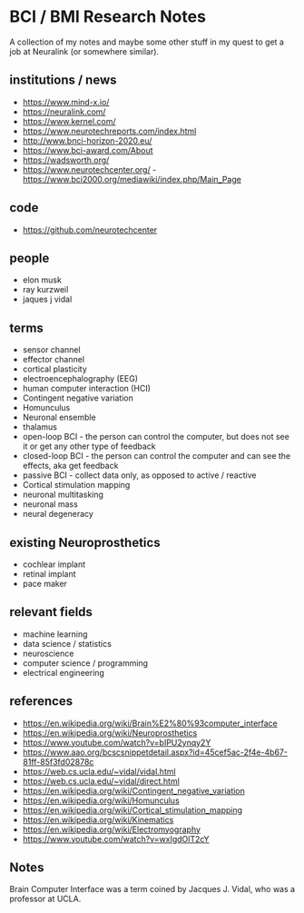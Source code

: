 # BCI / BMI Research Notes

A collection of my notes and maybe some other stuff in my quest to get a job at Neuralink (or somewhere similar).

## institutions / news

* https://www.mind-x.io/
* https://neuralink.com/
* https://www.kernel.com/
* https://www.neurotechreports.com/index.html
* http://www.bnci-horizon-2020.eu/
* https://www.bci-award.com/About
* https://wadsworth.org/
* https://www.neurotechcenter.org/ - https://www.bci2000.org/mediawiki/index.php/Main_Page

## code

* https://github.com/neurotechcenter

## people

* elon musk
* ray kurzweil
* jaques j vidal

## terms

* sensor channel
* effector channel
* cortical plasticity
* electroencephalography (EEG)
* human computer interaction (HCI)
* Contingent negative variation
* Homunculus
* Neuronal ensemble
* thalamus
* open-loop BCI - the person can control the computer, but does not see it or get any other type of feedback
* closed-loop BCI - the person can control the computer and can see the effects, aka get feedback
* passive BCI - collect data only, as opposed to active / reactive
* Cortical stimulation mapping
* neuronal multitasking
* neuronal mass
* neural degeneracy

## existing Neuroprosthetics

* cochlear implant
* retinal implant
* pace maker

## relevant fields

* machine learning
* data science / statistics
* neuroscience
* computer science / programming
* electrical engineering

## references

* https://en.wikipedia.org/wiki/Brain%E2%80%93computer_interface
* https://en.wikipedia.org/wiki/Neuroprosthetics
* https://www.youtube.com/watch?v=bIPU2ynqy2Y
* https://www.aao.org/bcscsnippetdetail.aspx?id=45cef5ac-2f4e-4b67-81ff-85f3fd02878c
* https://web.cs.ucla.edu/~vidal/vidal.html
* https://web.cs.ucla.edu/~vidal/direct.html
* https://en.wikipedia.org/wiki/Contingent_negative_variation
* https://en.wikipedia.org/wiki/Homunculus
* https://en.wikipedia.org/wiki/Cortical_stimulation_mapping
* https://en.wikipedia.org/wiki/Kinematics
* https://en.wikipedia.org/wiki/Electromyography
* https://www.youtube.com/watch?v=wxIgdOlT2cY

## Notes

Brain Computer Interface was a term coined by Jacques J. Vidal, who was a professor at UCLA.

